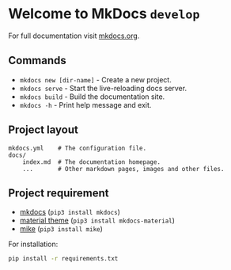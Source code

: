 # Welcome to MkDocs `develop`

For full documentation visit [mkdocs.org](https://www.mkdocs.org).

## Commands

* `mkdocs new [dir-name]` - Create a new project.
* `mkdocs serve` - Start the live-reloading docs server.
* `mkdocs build` - Build the documentation site.
* `mkdocs -h` - Print help message and exit.

## Project layout

    mkdocs.yml    # The configuration file.
    docs/
        index.md  # The documentation homepage.
        ...       # Other markdown pages, images and other files.

## Project requirement

- [mkdocs](https://www.mkdocs.org/) (`pip3 install mkdocs`)
- [material theme](https://squidfunk.github.io/mkdocs-material/) (`pip3 install mkdocs-material`)
- [mike](https://github.com/jimporter/mike) (`pip3 install mike`)

For installation:

```bash
pip install -r requirements.txt
```
